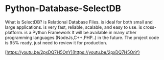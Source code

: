 # Python-Database-SelectDB
What is SelectDB? 
is Relational Database Files.
is ideal for both small and large applications. 
is very fast, reliable, scalable, and easy to use. 
is cross-platform. 
is a Python Framework It will be available in many other programming languages (NodeJs,C++,PHP..) in the future.
The project code is 95% ready, just need to review it for production.

[https://youtu.be/2pxDQ7H5OnY](https://youtu.be/2pxDQ7H5OnY)
